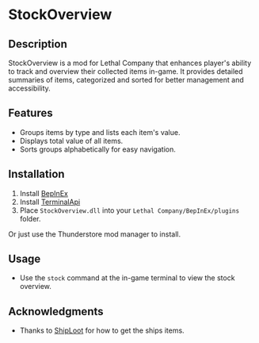 # StockOverview

## Description
StockOverview is a mod for Lethal Company that enhances player's ability to track and overview their collected items in-game. It provides detailed summaries of items, categorized and sorted for better management and accessibility.

## Features
- Groups items by type and lists each item's value.
- Displays total value of all items.
- Sorts groups alphabetically for easy navigation.

## Installation
1. Install [BepInEx](https://thunderstore.io/c/lethal-company/p/BepInEx/BepInExPack/)
2. Install [TerminalApi](https://thunderstore.io/c/lethal-company/p/NotAtomicBomb/TerminalApi)
3. Place `StockOverview.dll` into your `Lethal Company/BepInEx/plugins` folder.

Or just use the Thunderstore mod manager to install.

## Usage
- Use the `stock` command at the in-game terminal to view the stock overview.

## Acknowledgments
- Thanks to [ShipLoot](https://thunderstore.io/c/lethal-company/p/tinyhoot/ShipLoot/) for how to get the ships items.

